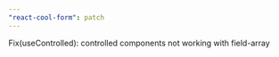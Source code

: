 ```yaml
---
"react-cool-form": patch
---
```


Fix(useControlled): controlled components not working with field-array
